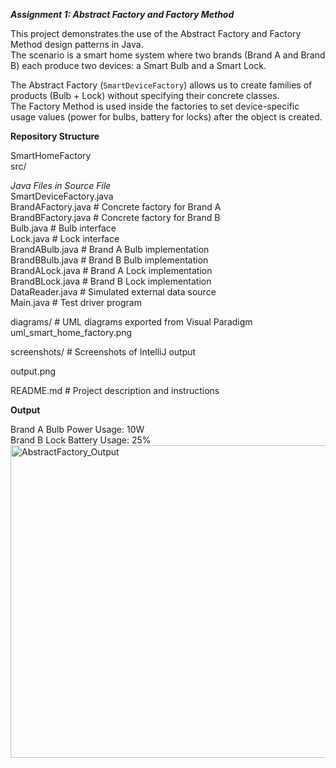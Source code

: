 ***Assignment 1: Abstract Factory and Factory Method***

This project demonstrates the use of the Abstract Factory and Factory Method design patterns in Java.  
The scenario is a smart home system where two brands (Brand A and Brand B) each produce two devices: a Smart Bulb and a Smart Lock.  

The Abstract Factory (`SmartDeviceFactory`) allows us to create families of products (Bulb + Lock) without specifying their concrete classes.  
The Factory Method is used inside the factories to set device-specific usage values (power for bulbs, battery for locks) after the object is created.  

**Repository Structure**
  
SmartHomeFactory  
	src/  

  *Java Files in Source File*  
		SmartDeviceFactory.java   
		BrandAFactory.java # Concrete factory for Brand A  
		BrandBFactory.java # Concrete factory for Brand B  
		Bulb.java # Bulb interface  
		Lock.java # Lock interface  
		BrandABulb.java # Brand A Bulb implementation  
		BrandBBulb.java # Brand B Bulb implementation  
		BrandALock.java # Brand A Lock implementation  
		BrandBLock.java # Brand B Lock implementation  
		DataReader.java # Simulated external data source  
		Main.java # Test driver program  
  
 diagrams/ # UML diagrams exported from Visual Paradigm  
 uml_smart_home_factory.png  

screenshots/ # Screenshots of IntelliJ output  
  
output.png  
   
README.md # Project description and instructions  

**Output**

Brand A Bulb Power Usage: 10W  
Brand B Lock Battery Usage: 25%  
<img width="936" height="500" alt="AbstractFactory_Output" src="https://github.com/user-attachments/assets/0f2d03bc-d922-47b4-8a5f-e1b3bf0d3316" />









